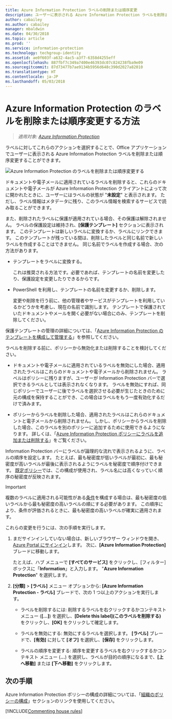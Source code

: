 ```yaml
---
title: Azure Information Protection ラベルの削除または順序変更
description: ユーザーに表示される Azure Information Protection ラベルを削除または順序変更できます。
author: cabailey
ms.author: cabailey
manager: mbaldwin
ms.date: 04/30/2018
ms.topic: article
ms.prod: ''
ms.service: information-protection
ms.technology: techgroup-identity
ms.assetid: ae0f603f-a632-4ac5-a3f7-6358d4255eff
ms.openlocfilehash: 887fbf7c349a7400e46393dc07c824238fba9e09
ms.sourcegitcommit: 87d73477b7ae9134b5956d648c390d2027a82010
ms.translationtype: HT
ms.contentlocale: ja-JP
ms.lasthandoff: 05/03/2018
---
```

# <a name="how-to-delete-or-reorder-a-label-for-azure-information-protection"></a>Azure Information Protection のラベルを削除または順序変更する方法

>*適用対象: [Azure Information Protection](https://azure.microsoft.com/pricing/details/information-protection)*

ラベルに対してこれらのアクションを選択することで、Office アプリケーションでユーザーに表示される Azure Information Protection ラベルを削除または順序変更することができます。

![Azure Information Protection のラベルを削除または順序変更する](../media/info-protect-contextmenu.png)

ドキュメントや電子メールに適用されているラベルを削除すると、これらのドキュメントや電子メールが Azure Information Protection クライアントによって次に開かれたときに、ユーザーにはラベルの状態が "**未設定**" と表示されます。 ただし、ラベル情報はメタデータに残り、このラベル情報を検索するサービスで読み取ることができます。

また、削除されたラベルに保護が適用されている場合、その保護は解除されません。 ラベルの保護設定は維持され、**[保護テンプレート]** セクションに表示されます。 このテンプレートは新しいラベルに変換するか、ラベルにリンクできます。 このテンプレートが残っている間は、削除したラベルと同じ名前で新しいラベルを作成することはできません。 同じ名前でラベルを作成する場合、次の方法があります。

- テンプレートをラベルに変換する。 
    
    これは推奨される方法です。必要であれば、テンプレートの名前を変更したり、保護設定を変更したりできるからです。

- PowerShell を利用し、テンプレートの名前を変更するか、削除します。
    
    変更や削除を行う前に、他の管理者やサービスがテンプレートを利用しているかどうかを考慮し、現在の名前で識別します。 テンプレートで保護されていたドキュメントやメールを開く必要がない場合にのみ、テンプレートを削除してください。

保護テンプレートの管理の詳細については、「[Azure Information Protection のテンプレートを構成して管理する](configure-policy-templates.md)」を参照してください。

ラベルを削除する前に、ポリシーから無効化または削除することを検討してください。
    
- ドキュメントや電子メールに適用されているラベルを無効にした場合、適用されたラベルはこれらのドキュメントや電子メールから削除されません。 ラベルはポリシーに残りますが、ユーザーが Information Protection バーで選択できるラベルとしては表示されなくなります。 ラベルを無効にすれば、同じポリシーでユーザーに後でラベルを選択させる必要が生じたときのために元の構成を保持することができ、この場合はラベルをもう一度有効化するだけで済みます。

- ポリシーからラベルを削除した場合、適用されたラベルはこれらのドキュメントと電子メールから削除されません。 しかし、ポリシーからラベルを削除した場合、このラベルを別のポリシーに追加するために使用できるようになります。 詳しくは、「[Azure Information Protection ポリシーにラベルを追加または削除する](configure-policy-add-remove-label.md)」をご覧ください。

Information Protection バーにラベルが論理的な流れで表示されるように、ラベルの順序を設定します。 たとえば、最も秘密度が低いラベルが最初に、最も秘密度が高いラベルが最後に表示されるようにラベルを秘密度で順序付けできます。 [既定ポリシー](configure-policy-default.md)では、この構成が使用され、ラベル名には高くなっていく順序の秘密度が反映されます。

> [!IMPORTANT]
>複数のラベルに適用される可能性がある[条件](configure-policy-classification.md)を構成する場合は、最も秘密度の低いラベルから最も秘密度の高いラベルの順にする必要があります。 この順序により、条件が評価されるときに、最も秘密度の高いラベルが確実に適用されます。


これらの変更を行うには、次の手順を実行します。

1. まだサインインしていない場合は、新しいブラウザー ウィンドウを開き、[Azure Portal にサインイン](configure-policy.md#signing-in-to-the-azure-portal)します。 次に、**[Azure Information Protection]** ブレードに移動します。 
    
    たとえば、ハブ メニューで **[すべてのサービス]** をクリックし、[フィルター] ボックスに「**Information**」と入力します。 "**Azure Information Protection**" を選択します。

2. **[分類]** > **[ラベル]** メニュー オプションから: **[Azure Information Protection - ラベル]** ブレードで、次の 1 つ以上のアクションを実行します。 

    - ラベルを削除するには: 削除するラベルを右クリックするかコンテキスト メニュー (**[...]**) を選択し、**[Delete this label]\(このラベルを削除する\)** をクリックし、**[OK]** をクリックして確定します。 

    - ラベルを無効にする: 無効にするラベルを選択します。 **[ラベル]** ブレードで、**[有効]** に対して **[オフ]** を選択し、**[保存]** をクリックします。

    - ラベルの順序を変更する: 順序を変更するラベルを右クリックするかコンテキスト メニュー (**...**) を選択し、ラベルが目的の順序になるまで、**[上へ移動]** または **[下へ移動]** をクリックします。  

## <a name="next-steps"></a>次の手順

Azure Information Protection ポリシーの構成の詳細については、「[組織のポリシーの構成](configure-policy.md#configuring-your-organizations-policy)」セクションのリンクを使用してください。  

[!INCLUDE[Commenting house rules](../includes/houserules.md)]

